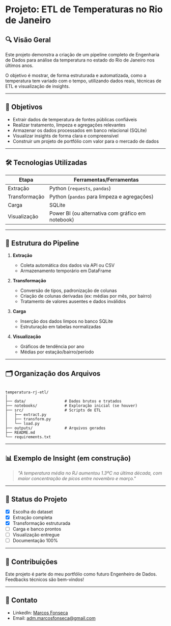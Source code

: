 # Projeto: ETL de Temperaturas no Rio de Janeiro

## 🔍 Visão Geral

Este projeto demonstra a criação de um pipeline completo de Engenharia de Dados para análise da temperatura no estado do Rio de Janeiro nos últimos anos.

O objetivo é mostrar, de forma estruturada e automatizada, como a temperatura tem variado com o tempo, utilizando dados reais, técnicas de ETL e visualização de insights.

---

## 🎯 Objetivos

- Extrair dados de temperatura de fontes públicas confiáveis
- Realizar tratamento, limpeza e agregações relevantes
- Armazenar os dados processados em banco relacional (SQLite)
- Visualizar insights de forma clara e compreensível
- Construir um projeto de portfólio com valor para o mercado de dados

---

## 🛠️ Tecnologias Utilizadas

| Etapa        | Ferramentas/Ferramentas                          |
|--------------|--------------------------------------------------|
| Extração     | Python (`requests`, `pandas`)                    |
| Transformação| Python (`pandas` para limpeza e agregações)      |
| Carga        | SQLite                                            |
| Visualização | Power BI (ou alternativa com gráfico em notebook)|

---

## 🧱 Estrutura do Pipeline

1. **Extração**  
   - Coleta automática dos dados via API ou CSV
   - Armazenamento temporário em DataFrame

2. **Transformação**  
   - Conversão de tipos, padronização de colunas
   - Criação de colunas derivadas (ex: médias por mês, por bairro)
   - Tratamento de valores ausentes e dados inválidos

3. **Carga**  
   - Inserção dos dados limpos no banco SQLite
   - Estruturação em tabelas normalizadas

4. **Visualização**  
   - Gráficos de tendência por ano
   - Médias por estação/bairro/período

---

## 🗂️ Organização dos Arquivos

```

temperatura-rj-etl/
│
├── data/                 # Dados brutos e tratados
├── notebooks/            # Exploração inicial (se houver)
├── src/                  # Scripts de ETL
│   ├── extract.py
│   ├── transform.py
│   └── load.py
├── outputs/              # Arquivos gerados
├── README.md
└── requirements.txt

````

---

## 📊 Exemplo de Insight (em construção)

> *"A temperatura média no RJ aumentou 1.3ºC na última década, com maior concentração de picos entre novembro e março."*
---

## 📅 Status do Projeto

* [x] Escolha do dataset
* [x] Extração completa
* [x] Transformação estruturada
* [ ] Carga e banco prontos
* [ ] Visualização entregue
* [ ] Documentação 100%

---

## 🤝 Contribuições

Este projeto é parte do meu portfólio como futuro Engenheiro de Dados. Feedbacks técnicos são bem-vindos!

---

## 📩 Contato

* LinkedIn: [Marcos Fonseca](https://www.linkedin.com/in/marcos-fonseca-63354a187)
* Email: [adm.marcosfonseca@gmail.com](mailto:adm.marcosfonseca@gmail.com)





